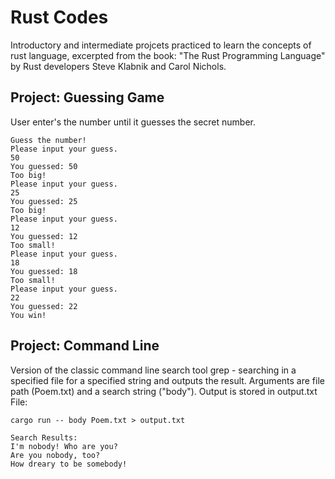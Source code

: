 # Rust Codes

Introductory and intermediate projcets practiced to learn the concepts of rust language, excerpted from the book: "The Rust Programming Language" by Rust developers Steve Klabnik and Carol Nichols.

## Project: Guessing Game 

User enter's the number until it guesses the secret number.

```
Guess the number!
Please input your guess.
50
You guessed: 50
Too big!
Please input your guess.
25
You guessed: 25
Too big!
Please input your guess.
12
You guessed: 12
Too small!
Please input your guess.
18
You guessed: 18
Too small!
Please input your guess.
22
You guessed: 22
You win!
```

## Project: Command Line
Version of the classic command line search tool grep - searching in a specified file for a specified string and outputs the result. Arguments are file path (Poem.txt) and a search string ("body"). Output is stored in output.txt File: 
```
cargo run -- body Poem.txt > output.txt
```
```
Search Results:
I'm nobody! Who are you?
Are you nobody, too?
How dreary to be somebody!
```
